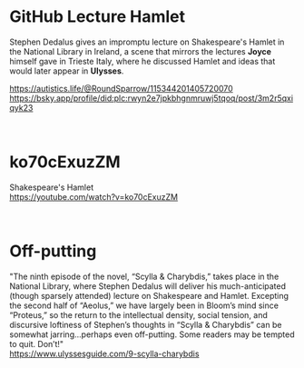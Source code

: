 # GitHub Lecture Hamlet

Stephen Dedalus gives an impromptu lecture on Shakespeare's Hamlet in the National Library in Ireland, a scene that mirrors the lectures **Joyce** himself gave in Trieste Italy, where he discussed Hamlet and ideas that would later appear in **Ulysses**.

https://autistics.life/@RoundSparrow/115344201405720070     
https://bsky.app/profile/did:plc:rwyn2e7jpkbhgnmruwj5tqoq/post/3m2r5qxiqyk23   

&nbsp;

# ko70cExuzZM

Shakespeare's Hamlet    
https://youtube.com/watch?v=ko70cExuzZM

&nbsp;

# Off-putting

"The ninth episode of the novel, “Scylla & Charybdis,” takes place in the National Library, where Stephen Dedalus will deliver his much-anticipated (though sparsely attended) lecture on Shakespeare and Hamlet.  Excepting the second half of “Aeolus,” we have largely been in Bloom’s mind since “Proteus,” so the return to the intellectual density, social tension, and discursive loftiness of Stephen’s thoughts in “Scylla & Charybdis” can be somewhat jarring…perhaps even off-putting.  Some readers may be tempted to quit.  Don’t!"     
https://www.ulyssesguide.com/9-scylla-charybdis
